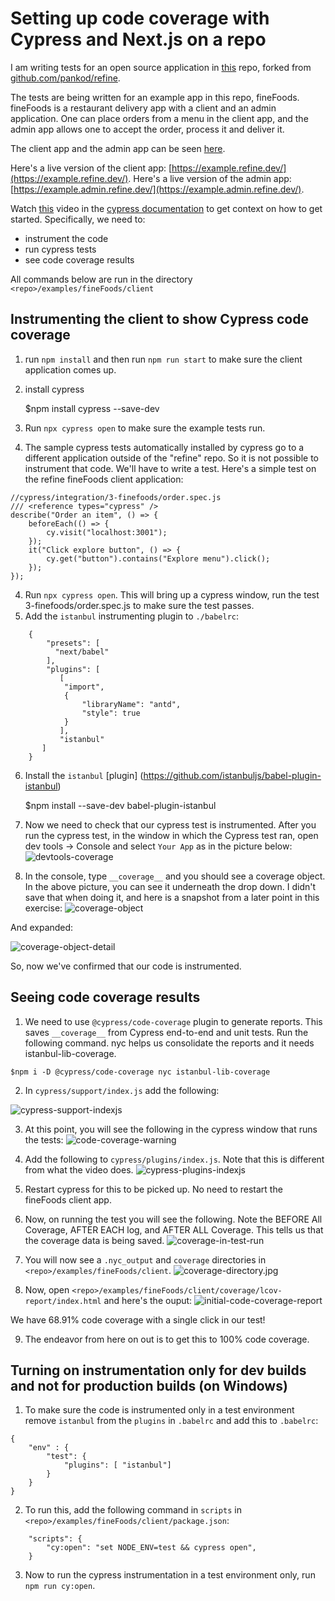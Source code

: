 # Setting up code coverage with Cypress and Next.js on a repo

I am writing tests for an open source application in [this](https://github.com/pramam/refine) repo, forked from [github.com/pankod/refine](https://github.com/pankod/refine).

The tests are being written for an example app in this repo, fineFoods. fineFoods is a restaurant delivery app with a client and an admin application. One can place orders from a menu in the client app, and the admin app allows one to accept the order, process it and deliver it.

The client app and the admin app can be seen [here](https://refine.dev/demo/).

Here's a live version of the client app: [https://example.refine.dev/](https://example.refine.dev/).
Here's a live version of the admin app: [https://example.admin.refine.dev/](https://example.admin.refine.dev/).

Watch [this](https://youtu.be/C8g5X4vCZJA) video in the [cypress documentation](https://docs.cypress.io/guides/tooling/code-coverage) to get context on how to get started. Specifically, we need to:
- instrument the code
- run cypress tests
- see code coverage results

All commands below are run in the directory `<repo>/examples/fineFoods/client`

## Instrumenting the client to show Cypress code coverage

1. run `npm install` and then run `npm run start` to make sure the client application comes up.
2. install cypress 

   $npm install cypress --save-dev
2. Run `npx cypress open` to make sure the example tests run.
3. The sample cypress tests automatically installed by cypress go to a different application outside of the "refine" repo. So it is not possible to instrument that code. We'll have to write a test. Here's a simple test on the refine fineFoods client application:
```
//cypress/integration/3-finefoods/order.spec.js
/// <reference types="cypress" />
describe("Order an item", () => {
    beforeEach(() => {
        cy.visit("localhost:3001");
    });
    it("Click explore button", () => {
        cy.get("button").contains("Explore menu").click();
    });
});
```
4. Run `npx cypress open`. This will bring up a cypress window, run the test 3-finefoods/order.spec.js to make sure the test passes.
5. Add the `istanbul` instrumenting plugin to `./babelrc`:
```
    {
        "presets": [
          "next/babel"
        ],
        "plugins": [
           [
            "import",
            {
                "libraryName": "antd",
                "style": true
            }
           ],
           "istanbul"
       ]
    }
```
6. Install the `istanbul` [plugin] (https://github.com/istanbuljs/babel-plugin-istanbul)

   $npm install --save-dev babel-plugin-istanbul
7. Now we need to check that our cypress test is instrumented. After you run the cypress test, in the window in which the Cypress test ran, open dev tools -> Console and select `Your App` as in the picture below:
![devtools-coverage](images/devtools-coverage.jpg)

8. In the console, type `__coverage__` and you should see a coverage object. In the above picture, you can see it underneath the drop down. I didn't save that when doing it, and here is a snapshot from a later point in this exercise:
![coverage-object](images/coverage-object.jpg)

And expanded:

![coverage-object-detail](images/coverage-object-detail.jpg)

So, now we've confirmed that our code is instrumented.

## Seeing code coverage results

1. We need to use `@cypress/code-coverage` plugin to generate reports. This saves `__coverage__` from Cypress end-to-end and unit tests. Run the following command. nyc helps us consolidate the reports and it needs istanbul-lib-coverage.

`$npm i -D @cypress/code-coverage nyc istanbul-lib-coverage`

2. In `cypress/support/index.js` add the following:

![cypress-support-indexjs](images/cypress-support-indexjs.jpg)

3. At this point, you will see the following in the cypress window that runs the tests:
![code-coverage-warning](images/code-coverage-warning.jpg)

4. Add the following to `cypress/plugins/index.js`. 
Note that this is different from what the video does.
![cypress-plugins-indexjs](images/cypress-plugins-indexjs.jpg)

5. Restart cypress for this to be picked up. No need to restart the fineFoods client app.

6. Now, on running the test you will see the following.
Note the BEFORE All Coverage, AFTER EACH log, and AFTER ALL Coverage. This tells us that the coverage data is being saved.
![coverage-in-test-run](images/coverage-in-test-run.jpg)

7. You will now see a `.nyc_output` and `coverage` directories in `<repo>/examples/fineFoods/client`.
![coverage-directory.jpg](images/coverage-directory.jpg)

8. Now, open `<repo>/examples/fineFoods/client/coverage/lcov-report/index.html` and here's the ouput:
![initial-code-coverage-report](images/initial-code-coverage-report.jpg)

We have 68.91% code coverage with a single click in our test!

9. The endeavor from here on out is to get this to 100% code coverage.

## Turning on instrumentation only for dev builds and not for production builds (on Windows)

1. To make sure the code is instrumented only in a test environment
remove `istanbul` from the `plugins` in `.babelrc` and add this to `.babelrc`:
```
{
    "env" : {
        "test": {
            "plugins": [ "istanbul"]
        }
    }
}
```
2. To run this, add the following command in `scripts` in `<repo>/examples/fineFoods/client/package.json`:
```
    "scripts": {
        "cy:open": "set NODE_ENV=test && cypress open",
    }
```
3. Now to run the cypress instrumentation in a test environment only, run `npm run cy:open`.